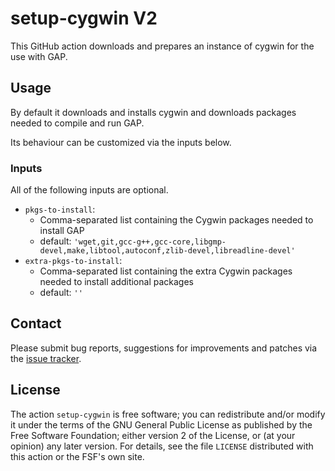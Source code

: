 # setup-cygwin V2

This GitHub action downloads and prepares an instance of cygwin for the use
with GAP.

## Usage

By default it downloads and installs cygwin and downloads packages needed to
compile and run GAP.

Its behaviour can be customized via the inputs below.

### Inputs

All of the following inputs are optional.

- `pkgs-to-install`:
    - Comma-separated list containing the Cygwin packages needed to install GAP
    - default: `'wget,git,gcc-g++,gcc-core,libgmp-devel,make,libtool,autoconf,zlib-devel,libreadline-devel'`
- `extra-pkgs-to-install`:
    - Comma-separated list containing the extra Cygwin packages needed to install additional packages
    - default: `''`

## Contact
Please submit bug reports, suggestions for improvements and patches via
the [issue tracker](https://github.com/gap-actions/setup-cygwin/issues).

## License
The action `setup-cygwin` is free software; you can redistribute
and/or modify it under the terms of the GNU General Public License as published
by the Free Software Foundation; either version 2 of the License, or (at your
opinion) any later version. For details, see the file `LICENSE` distributed
with this action or the FSF's own site.
